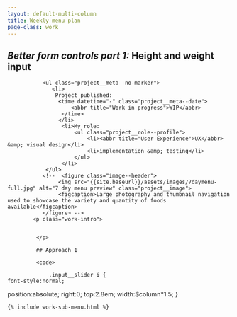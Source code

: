 ```yaml
---
layout: default-multi-column
title: Weekly menu plan
page-class: work
---
```


<section class="content__primary content-primary__multi-column">
    <h1><em class="pre-header">Better form controls  part 1:</em> Height and weight input</h1>
        
               <ul class="project__meta  no-marker">
                  <li>
                   Project published:
                    <time datetime="-" class="project__meta--date">
                        <abbr title="Work in progress">WIP</abbr>
                     </time>
                    </li> 
                     <li>My role:
                         <ul class="project__role--profile">
                             <li><abbr title="User Experience">UX</abbr> &amp; visual design</li> 
                             <li>implementation &amp; testing</li>
                         </ul>
                     </li>
                </ul>
               <!--  <figure class="image--header">
                    <img src="{{site.baseurl}}/assets/images/7daymenu-full.jpg" alt="7 day menu preview" class="project__image">
                    <figcaption>Large photography and thumbnail navigation used to showcase the variety and quantity of foods available</figcaption>
               </figure> -->
            <p class="work-intro">
               
               
             </p>
             
             ## Approach 1
             
             <code>
                 
                 .input__slider i {
    font-style:normal;
   position:absolute;
    right:0;
    top:2.8em;
    width:$column*1.5;
}
             </code>
            
   
          
       
</section>

<aside role="supplmental"  class="content__supplemental sw-7-day-menu">
    
    {% include work-sub-menu.html %}
    
</aside>